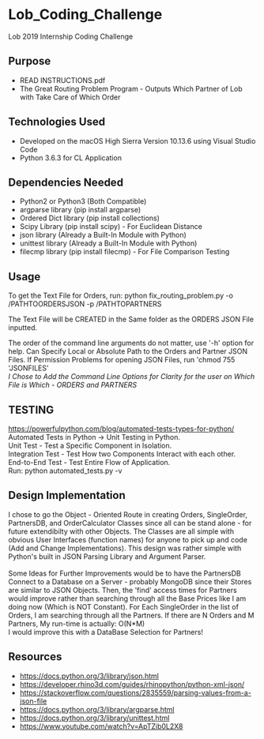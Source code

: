 # Lob_Coding_Challenge
Lob 2019 Internship Coding Challenge

## Purpose
* READ INSTRUCTIONS.pdf<br>
* The Great Routing Problem Program - Outputs Which Partner of Lob with Take Care
of Which Order

## Technologies Used
* Developed on the macOS High Sierra Version 10.13.6 using Visual Studio Code<br>
* Python 3.6.3 for CL Application<br>

## Dependencies Needed
* Python2 or Python3 (Both Compatible)
* argparse library (pip install argparse)
* Ordered Dict library (pip install collections)
* Scipy Library (pip install scipy) - For Euclidean Distance
* json library (Already a Built-In Module with Python)
* unittest library (Already a Built-In Module with Python)
* filecmp library (pip install filecmp) - For File Comparison Testing 

## Usage
To get the Text File for Orders, run: python fix_routing_problem.py -o /PATHTOORDERSJSON -p /PATHTOPARTNERS<br>

The Text File will be CREATED in the Same folder as the ORDERS JSON File inputted.

The order of the command line arguments do not matter, use '-h' option for help. Can Specify Local or Absolute Path to the Orders and Partner JSON Files. If Permission Problems for opening JSON Files, run 'chmod 755 'JSONFILES'<br>
*I Chose to Add the Command Line Options for Clarity for the user on Which File is Which - ORDERS and PARTNERS*

## TESTING
https://powerfulpython.com/blog/automated-tests-types-for-python/ <br>
Automated Tests in Python -> Unit Testing in Python. <br>
Unit Test - Test a Specific Component in Isolation. <br>
Integration Test - Test How two Components Interact with each other. <br>
End-to-End Test - Test Entire Flow of Application. <br>
Run: python automated_tests.py -v

## Design Implementation
I chose to go the Object - Oriented Route in creating Orders, SingleOrder, PartnersDB, and OrderCalculator Classes since all can be stand alone - for future extendibilty with other Objects. The Classes are all simple with obvious User Interfaces (function names) for anyone to pick up and code (Add and Change Implementations). This design was rather simple with Python's built in JSON Parsing Library and Argument Parser.<br>
<br>
Some Ideas for Further Improvements would be to have the PartnersDB Connect to a Database on a Server - probably MongoDB since their Stores are similar to JSON Objects. Then, the 'find' access times for Partners would improve rather than searching through all the Base Prices like I am doing now (Which is NOT Constant). For Each SingleOrder in the list of Orders, I am searching through all the Partners. If there are N Orders and M Partners, My run-time is actually: O(N*M) <br>
I would improve this with a DataBase Selection for Partners!

## Resources
* https://docs.python.org/3/library/json.html
* https://developer.rhino3d.com/guides/rhinopython/python-xml-json/
* https://stackoverflow.com/questions/2835559/parsing-values-from-a-json-file
* https://docs.python.org/3/library/argparse.html
* https://docs.python.org/3/library/unittest.html
* https://www.youtube.com/watch?v=ApTZib0L2X8
